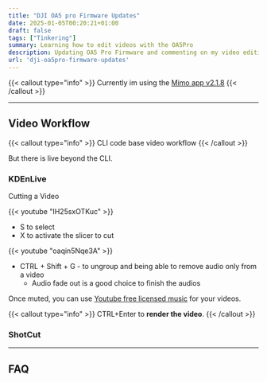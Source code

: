 ```yaml
---
title: "DJI OA5 pro Firmware Updates"
date: 2025-01-05T00:20:21+01:00
draft: false
tags: ["Tinkering"]
summary: Learning how to edit videos with the OA5Pro
description: Updating OA5 Pro Firmware and commenting on my video edition learnings
url: 'dji-oa5pro-firmware-updates'
---
```





{{< callout type="info" >}}
Currently im using the [Mimo app v2.1.8](https://www.dji.com/pl/downloads/djiapp/dji-mimo)
{{< /callout >}}

---

## Video Workflow

{{< callout type="info" >}}
CLI code base video workflow
{{< /callout >}}


But there is live beyond the CLI.

### KDEnLive


Cutting a Video

<!-- https://www.youtube.com/watch?v=IH25sxOTKuc -->

{{< youtube "IH25sxOTKuc" >}}

* S to select
* X to activate the slicer to cut 

<!-- https://www.youtube.com/watch?v=oaqin5Nqe3A -->

{{< youtube "oaqin5Nqe3A" >}}


* CTRL + Shift + G - to ungroup and being able to remove audio only from a video
    * Audio fade out is a good choice to finish the audios

Once muted, you can use [Youtube free licensed music](https://www.youtube.com/audiolibrary?feature=blog) for your videos.


{{< callout type="info" >}}
CTRL+Enter to **render the video**.
{{< /callout >}}


### ShotCut

---

## FAQ